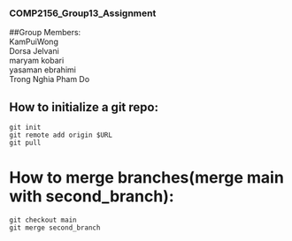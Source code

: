 ### COMP2156_Group13_Assignment  


##Group Members:  
KamPuiWong  
Dorsa Jelvani  
maryam kobari  
yasaman ebrahimi  
Trong Nghia Pham Do  

## How to initialize a git repo:  
  
  
```  
git init  
git remote add origin $URL  
git pull  
```   
  
# How to merge branches(merge main with second_branch):  
  
```  
git checkout main  
git merge second_branch  
```  

